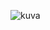 ![kuva](https://user-images.githubusercontent.com/58463139/119653981-a15f0a00-be30-11eb-9adc-3bfc1fea6c83.png)
